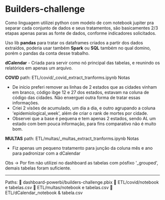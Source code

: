 # Builders-challenge

Como linguagem utilizei python com modelo de com notebook jupiter pra separar cada conjunto de dados e seus tratamentos, são basicamentes 2/3 etapas apenas paras as fonte de dados, conforme indicadores solicitados.

Uso lib **pandas** para tratar os dataframes criados a partir dos dados extraídos, poderia usar também **Spark** ou **SQL** também no qual domino, porém o pandas da conta desse trabalho.

**dCalendar** - Criada para servir como nó principal das tabelas, e reunindo os relatórios em apenas um arquivo.

**COVID**
path: ETL/covid/_covid_extract_tranforms.ipynb
Notas
- De início preferi remover as linhas de 2 estados que as cidades vinham em branco, código ibge 12 e 27 dos estados, estavam na coluna de código das cidades. Não enxerguei outra forma de tratar essas informações.
- Criei 2 visões de acumulado, um dia a dia, e outro agrupando a coluna 'epidemiological_week', além de criar o rank de mortes por cidade.
- Observei que a base é pequena e tem apenas 2 estados, sendo AL um estado com bem pouca informação, para fins comparativo não é muito bom.

**MULTAS** 
path: ETL/multas/_multas_extract_tranforms.ipynb
Notas
- Fiz apenas um pequeno tratamento para junção da coluna mês e ano para padronizar com a dCalendar

Obs -> Por fim não utilizei no dashboard as tabelas com pósfixo '_grouped', demais tabelas foram suficiente.

---

Paths:
📂 dashboard-powerbi/builders-challenge.pbix
📂 ETL/covid/notebook e tabelas.csv
📂 ETL/multas/notebook e tabelas.csv
📂 ETL/dCalendar_notebook & tabela.csv

